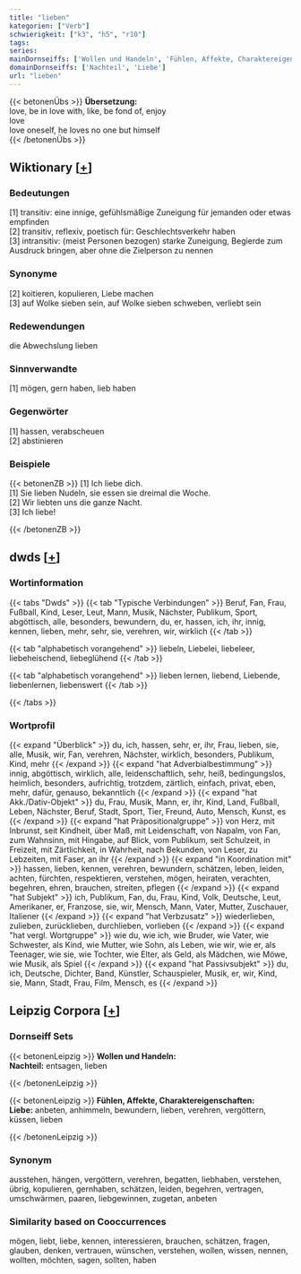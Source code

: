 ```yaml
---
title: "lieben"
kategorien: ["Verb"]
schwierigkeit: ["k3", "h5", "r10"]
tags:
series:
mainDornseiffs: ['Wollen und Handeln', 'Fühlen, Affekte, Charaktereigenschaften']
domainDornseiffs: ['Nachteil', 'Liebe']
url: "lieben"
---
```


{{< betonenÜbs >}}
**Übersetzung:**  
love, be in love with, like, be fond of, enjoy  
love  
love oneself, he loves no one but himself  
{{< /betonenÜbs >}}

## Wiktionary [[+](https://de.wiktionary.org/wiki/lieben)]

### Bedeutungen
[1] transitiv: eine innige, gefühlsmäßige Zuneigung für jemanden oder etwas empfinden  
[2] transitiv, reflexiv, poetisch für: Geschlechtsverkehr haben  
[3] intransitiv: (meist Personen bezogen) starke Zuneigung, Begierde zum Ausdruck bringen, aber ohne die Zielperson zu nennen  

### Synonyme
[2] koitieren, kopulieren, Liebe machen  
[3] auf Wolke sieben sein, auf Wolke sieben schweben, verliebt sein  

### Redewendungen
die Abwechslung lieben  

### Sinnverwandte
[1] mögen, gern haben, lieb haben  

### Gegenwörter
[1] hassen, verabscheuen  
[2] abstinieren  

### Beispiele
{{< betonenZB >}}
[1] Ich liebe dich.  
[1] Sie lieben Nudeln, sie essen sie dreimal die Woche.  
[2] Wir liebten uns die ganze Nacht.  
[3] Ich liebe!  

{{< /betonenZB >}}


## dwds [[+](https://www.dwds.de/wb/lieben)]

### Wortinformation
{{< tabs "Dwds" >}}
{{< tab "Typische Verbindungen" >}}
Beruf, Fan, Frau, Fußball, Kind, Leser, Leut, Mann, Musik, Nächster, Publikum, Sport, abgöttisch, alle, besonders, bewundern, du, er, hassen, ich, ihr, innig, kennen, lieben, mehr, sehr, sie, verehren, wir, wirklich
{{< /tab >}}

{{< tab "alphabetisch vorangehend" >}}
liebeln, Liebelei, liebeleer, liebeheischend, liebeglühend
{{< /tab >}}

{{< tab "alphabetisch vorangehend" >}}
lieben lernen, liebend, Liebende, liebenlernen, liebenswert
{{< /tab >}}

{{< /tabs >}}

### Wortprofil
{{< expand "Überblick" >}} du, ich, hassen, sehr, er, ihr, Frau, lieben, sie, alle, Musik, wir, Fan, verehren, Nächster, wirklich, besonders, Publikum, Kind, mehr {{< /expand >}}
{{< expand "hat Adverbialbestimmung" >}} innig, abgöttisch, wirklich, alle, leidenschaftlich, sehr, heiß, bedingungslos, heimlich, besonders, aufrichtig, trotzdem, zärtlich, einfach, privat, eben, mehr, dafür, genauso, bekanntlich {{< /expand >}}
{{< expand "hat Akk./Dativ-Objekt" >}} du, Frau, Musik, Mann, er, ihr, Kind, Land, Fußball, Leben, Nächster, Beruf, Stadt, Sport, Tier, Freund, Auto, Mensch, Kunst, es {{< /expand >}}
{{< expand "hat Präpositionalgruppe" >}} von Herz, mit Inbrunst, seit Kindheit, über Maß, mit Leidenschaft, von Napalm, von Fan, zum Wahnsinn, mit Hingabe, auf Blick, vom Publikum, seit Schulzeit, in Freizeit, mit Zärtlichkeit, in Wahrheit, nach Bekunden, von Leser, zu Lebzeiten, mit Faser, an ihr {{< /expand >}}
{{< expand "in Koordination mit" >}} hassen, lieben, kennen, verehren, bewundern, schätzen, leben, leiden, achten, fürchten, respektieren, verstehen, mögen, heiraten, verachten, begehren, ehren, brauchen, streiten, pflegen {{< /expand >}}
{{< expand "hat Subjekt" >}} ich, Publikum, Fan, du, Frau, Kind, Volk, Deutsche, Leut, Amerikaner, er, Franzose, sie, wir, Mensch, Mann, Vater, Mutter, Zuschauer, Italiener {{< /expand >}}
{{< expand "hat Verbzusatz" >}} wiederlieben, zulieben, zurücklieben, durchlieben, vorlieben {{< /expand >}}
{{< expand "hat vergl. Wortgruppe" >}} wie du, wie ich, wie Bruder, wie Vater, wie Schwester, als Kind, wie Mutter, wie Sohn, als Leben, wie wir, wie er, als Teenager, wie sie, wie Tochter, wie Elter, als Geld, als Mädchen, wie Möwe, wie Musik, als Spiel {{< /expand >}}
{{< expand "hat Passivsubjekt" >}} du, ich, Deutsche, Dichter, Band, Künstler, Schauspieler, Musik, er, wir, Kind, sie, Mann, Stadt, Frau, Film, Mensch, es {{< /expand >}}

## Leipzig Corpora [[+](https://corpora.uni-leipzig.de/en/res?word=lieben&corpusId=deu_newscrawl-public_2018)]

### Dornseiff Sets
{{< betonenLeipzig >}}
**Wollen und Handeln:**  
**Nachteil:** entsagen, lieben  

{{< /betonenLeipzig >}}


{{< betonenLeipzig >}}
**Fühlen, Affekte, Charaktereigenschaften:**  
**Liebe:** anbeten, anhimmeln, bewundern, lieben, verehren, vergöttern, küssen, lieben  

{{< /betonenLeipzig >}}

### Synonym
ausstehen, hängen, vergöttern, verehren, begatten, liebhaben, verstehen, übrig, kopulieren, gernhaben, schätzen, leiden, begehren, vertragen, umschwärmen, paaren, liebgewinnen, zugetan, anbeten


### Similarity based on Cooccurrences
mögen, liebt, liebe, kennen, interessieren, brauchen, schätzen, fragen, glauben, denken, vertrauen, wünschen, verstehen, wollen, wissen, nennen, wollten, möchten, sagen, sollten, haben

